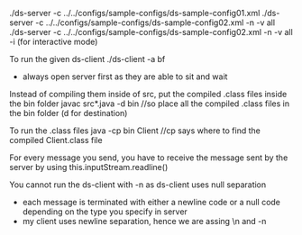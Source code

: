 ./ds-server -c ../../configs/sample-configs/ds-sample-config01.xml
./ds-server -c ../../configs/sample-configs/ds-sample-config02.xml -n -v all 
./ds-server -c ../../configs/sample-configs/ds-sample-config02.xml -n -v all -i (for interactive mode)

To run the given ds-client
./ds-client -a bf

- always open server first as they are able to sit and wait 


Instead of compiling them inside of src, put the compiled .class files inside the bin folder 
 javac src\*.java -d bin //so place all the compiled .class files in the bin folder (d for destination)

To run the .class files
 java -cp bin Client //cp says where to find the compiled Client.class file


For every message you send, you have to receive the message sent by the server by using this.inputStream.readline()

You cannot run the ds-client with -n as ds-client uses null separation
 - each message is terminated with either a newline code or a null code depending on the type you specify in server
 - my client uses newline separation, hence we are assing \n and -n